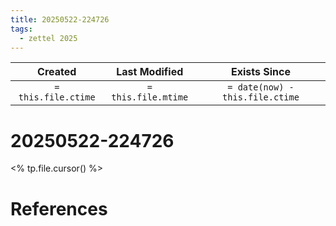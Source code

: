 ```yaml
---
title: 20250522-224726
tags:
  - zettel 2025
---
```

|     Created      |  Last Modified   |       Exists Since        |
|:----------------:|:----------------:|:----------------:|
| `= this.file.ctime` | `= this.file.mtime` | `= date(now) - this.file.ctime`|

# 20250522-224726
<% tp.file.cursor() %>

# References

